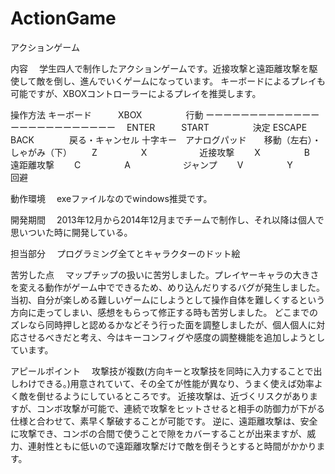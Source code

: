 # ActionGame
アクションゲーム

内容
　学生四人で制作したアクションゲームです。近接攻撃と遠距離攻撃を駆使して敵を倒し、進んでいくゲームになっています。
 キーボードによるプレイも可能ですが、XBOXコントローラーによるプレイを推奨します。
 
 操作方法
 キーボード　　　XBOX　　　　　行動
 ーーーーーーーーーーーーーーーーーーーーーーーーー
 　ENTER　　　START　　　　　決定
  ESCAPE　　　BACK　　　　戻る・キャンセル
  十字キー　アナログパッド　　移動（左右）・しゃがみ（下）
 　　Z　　　　　X　　　　　　近接攻撃
 　　X　　　　　B　　　　　　遠距離攻撃
 　　C　　　　　A　　　　　　ジャンプ
 　　V　　　　　Y　　　　　　回避
 
動作環境
　exeファイルなのでwindows推奨です。

開発期間
　2013年12月から2014年12月までチームで制作し、それ以降は個人で思いついた時に開発している。

担当部分
　プログラミング全てとキャラクターのドット絵
 
苦労した点
　マップチップの扱いに苦労しました。プレイヤーキャラの大きさを変える動作がゲーム中でできるため、めり込んだりするバグが発生しました。
当初、自分が楽しめる難しいゲームにしようとして操作自体を難しくするという方向に走ってしまい、感想をもらって修正する時も苦労しました。
どこまでのズレなら同時押しと認めるかなどそう行った面を調整しましたが、個人個人に対応させるべきだと考え、今はキーコンフィグや感度の調整機能を追加しようとしています。
 
アピールポイント
　攻撃技が複数(方向キーと攻撃技を同時に入力することで出しわけできる。)用意されていて、その全てが性能が異なり、うまく使えば効率よく敵を倒せるようにしているところです。
近接攻撃は、近づくリスクがありますが、コンボ攻撃が可能で、連続で攻撃をヒットさせると相手の防御力が下がる仕様と合わせて、素早く撃破することが可能です。
逆に、遠距離攻撃は、安全に攻撃でき、コンボの合間で使うことで隙をカバーすることが出来ますが、威力、連射性ともに低いので遠距離攻撃だけで敵を倒そうとすると時間がかかります。



